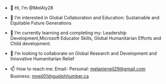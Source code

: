 - 👋 Hi, I’m @MelAly28
- 👀 I’m interested in Global Collaboration and Education: Sustainable and Equitable Future Generations 
- 🌱 I’m currently learning and completing my: Leadership Development,Microsoft Educator Skills, Global Humanitarian Efforts and Child development.
- 💞️ I’m looking to collaborate on Global Research and Development and Innovative Humanitarian Relief

- 📫 How to reach me:
Email- Personal: melanieneil29@gmail.com
Business: mneil01@guelphhumber.ca

<!---
MelAly28/MelAly28 is a ✨ special ✨ repository because its `README.md` (this file) appears on your GitHub profile.
You can click the Preview link to take a look at your changes.
--->
